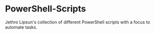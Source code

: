 # PowerShell-Scripts
Jethro Lipsun's collection of different PowerShell scripts with a focus to automate tasks.
